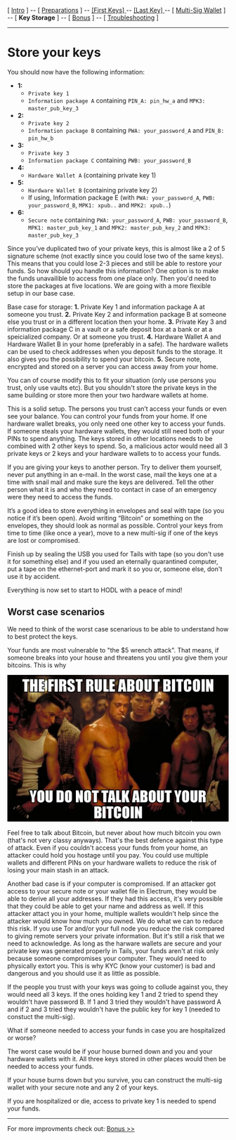[ [Intro](README.md) ] -- [ [Preparations]( hodl-guide_10_preparations.md) ] -- [ [First Keys] ](hodl-guide_20_first-keys.md) -- [ [Last Key] ](hodl-guide_30_last-key.md) -- [ [Multi-Sig Wallet](hodl-guide_40_multi-sig.md) ] -- [ **Key Storage** ] -- [ [Bonus](hodl-guide_60_bonus.md) ] -- [ [Troubleshooting](hodl-guide_70_troubleshooting.md) ]

---

# Store your keys

You should now have the following information:
* **1:**
  * `Private key 1`
  * `Information package A` containing `PIN_A: pin_hw_a` and `MPK3: master_pub_key_3`
* **2:**
  * `Private key 2`
  * `Information package B` containing `PWA: your_password_A` and `PIN_B: pin_hw_b`
* **3:**
  * `Private key 3`
  * `Information package C` containing `PWB: your_password_B`
* **4:**
  * `Hardware Wallet A` (containing private key 1)  
* **5:**
  * `Hardware Wallet B` (containing private key 2)
  * If using, Information package E (with `PWA: your_password_A`, `PWB: your_password_B`, `MPK1: xpub..` and `MPK2: xpub..`)
* **6:**
  * `Secure note` containing `PWA: your_password_A`, `PWB: your_password_B`, `MPK1: master_pub_key_1` and `MPK2: master_pub_key_2` and `MPK3: master_pub_key_3`

Since you’ve duplicated two of your private keys, this is almost like a 2 of 5 signature scheme (not exactly since you could lose two of the same keys). This means that you could lose 2-3 pieces and still be able to restore your funds. So how should you handle this information? One option is to make the funds unavailible to access from one place only. Then you'd need to store the packages at five locations. We are going with a more flexible setup in our base case.

Base case for storage:
**1.**	Private Key 1 and information package A at someone you trust. 
**2.**	Private Key 2 and information package B at someone else you trust or in a different location then your home. 
**3.**	Private Key 3 and information package C in a vault or a safe deposit box at a bank or at a speicialized company. Or at someone you trust.
**4.**	Hardware Wallet A and Hardware Wallet B in your home (preferably in a safe). The hardware wallets can be used to check addresses when you deposit funds to the storage. It also gives you the possibility to spend your bitcoin. 
**5.** Secure note, encrypted and stored on a server you can access away from your home.

You can of course modify this to fit your situation (only use persons you trust, only use vaults etc). But you shouldn't store the private keys in the same building or store more then your two hardware wallets at home.

This is a solid setup. The persons you trust can’t access your funds or even see your balance. You can control your funds from your home. If one hardware wallet breaks, you only need one other key to access your funds. If someone steals your hardware wallets, they would still need both of your PINs to spend anything. The keys stored in other locations needs to be combined with 2 other keys to spend. So, a malicious actor would need all 3 private keys or 2 keys and your hardware wallets to to access your funds.   

If you are giving your keys to another person. Try to deliver them yourself, never put anything in an e-mail. In the worst case, mail the keys one at a time with snail mail and make sure the keys are delivered. Tell the other person what it is and who they need to contact in case of an emergency were they need to access the funds.

It’s a good idea to store everything in envelopes and seal with tape (so you notice if it’s been open). Avoid writing “Bitcoin” or something on the envelopes, they should look as normal as possible. Control your keys from time to time (like once a year), move to a new multi-sig if one of the keys are lost or compromised.

Finish up by sealing the USB you used for Tails with tape (so you don't use it for something else) and if you used an eternally quarantined computer, put a tape on the ethernet-port and mark it so you or, someone else, don't use it by accident.

Everything is now set to start to HODL with a peace of mind!

## Worst case scenarios

We need to think of the worst case scenarious to be able to understand how to best protect the keys. 

Your funds are most vulnerable to "the $5 wrench attack". That means, if someone breaks into your house and threatens you until you give them your bitcoins. This is why

![First Rule](images/50_first_rule.png)

Feel free to talk about Bitcoin, but never about how much bitcoin you own (that's not very classy anyways). That's the best defence against this type of attack. Even if you couldn't access your funds from your home, an attacker could hold you hostage until you pay. You could use multiple wallets and different PINs on your hardware wallets to reduce the risk of losing your main stash in an attack.

Another bad case is if your computer is compromised. If an attacker got access to your secure note or your wallet file in Electrum, they would be able to derive all your addresses. If they had this access, it's very possible that they could be able to get your name and address as well. If this attacker attact you in your home, multiple wallets wouldn't help since the attacker would know how much you owned. We do what we can to reduce this risk. If you use Tor and/or your full node you reduce the risk compared to giving remote servers your private information. But it's still a risk that we need to acknowledge. As long as the harware wallets are secure and your private key was generated properly in Tails, your funds aren't at risk only because someone compromises your computer. They would need to physically extort you. This is why KYC (know your customer) is bad and dangerous and you should use it as little as possible.

If the people you trust with your keys was going to collude against you, they would need all 3 keys. If the ones holding key 1 and 2 tried to spend they wouldn't have password B. If 1 and 3 tried they wouldn't have password A and if 2 and 3 tried they wouldn't have the public key for key 1 (needed to constuct the multi-sig).

What if someone needed to access your funds in case you are hospitalized or worse?

The worst case would be if your house burned down and you and your hardware wallets with it. All three keys stored in other places would then be needed to access your funds. 

If your house burns down but you survive, you can construct the multi-sig wallet with your secure note and any 2 of your keys.

If you are hospitalized or die, access to private key 1 is needed to spend your funds.  

---

For more improvments check out: [Bonus >>](hodl-guide_60_bonus.md)
